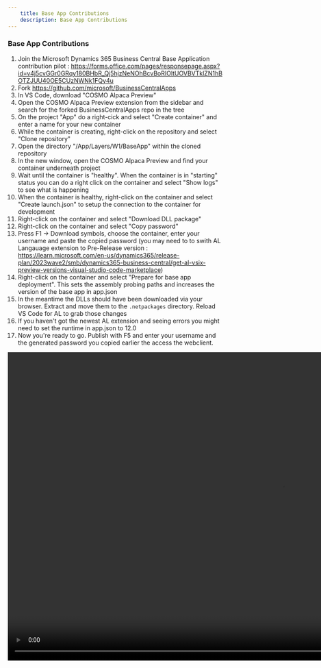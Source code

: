 ```yaml
---
    title: Base App Contributions
    description: Base App Contributions
---
```


### Base App Contributions

1. Join the Microsoft Dynamics 365 Business Central Base Application contribution pilot : https://forms.office.com/pages/responsepage.aspx?id=v4j5cvGGr0GRqy180BHbR_Qj5hjzNeNOhBcvBoRIOltUOVBVTklZN1hBOTZJUU40OE5CUzNWNk1FQy4u
1. Fork https://github.com/microsoft/BusinessCentralApps
1. In VS Code, download "COSMO Alpaca Preview"
1. Open the COSMO Alpaca Preview extension from the sidebar and search for the forked BusinessCentralApps repo in the tree
1. On the project "App" do a right-cick and select "Create container" and enter a name for your new container
1. While the container is creating, right-click on the repository and select "Clone repository"
1. Open the directory "/App/Layers/W1/BaseApp" within the cloned repository
1. In the new window, open the COSMO Alpaca Preview and find your container underneath project
1. Wait until the container is "healthy". When the container is in "starting" status you can do a right click on the container and select "Show logs" to see what is happening
1. When the container is healthy, right-click on the container and select "Create launch.json" to setup the connection to the container for development
1. Right-click on the container and select "Download DLL package"
1. Right-click on the container and select "Copy password"
1. Press F1 -> Download symbols, choose the container, enter your username and paste the copied password (you may need to to swith AL Langauage extension to Pre-Release version : https://learn.microsoft.com/en-us/dynamics365/release-plan/2023wave2/smb/dynamics365-business-central/get-al-vsix-preview-versions-visual-studio-code-marketplace)
1. Right-click on the container and select "Prepare for base app deployment". This sets the assembly probing paths and increases the version of the base app in app.json
1. In the meantime the DLLs should have been downloaded via your browser. Extract and move them to the `.netpackages` directory. Reload VS Code for AL to grab those changes
1. If you haven't got the newest AL extension and seeing errors you might need to set the runtime in app.json to 12.0
1. Now you're ready to go. Publish with F5 and enter your username and the generated password you copied earlier the access the webclient.

<video width="1280px" height="720px" controls>
  <source src="media/vscode/vsc-baseapp.mp4" type="video/mp4">
  Your browser does not support the video tag.
</video>